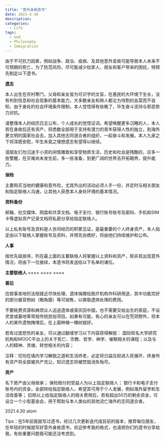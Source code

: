 ```yaml
---
title: "意外身故遗书"
date: 2021-4-30
description: 
categories:
  - Life
tags:
  - God
  - Philosophy
  - Immigration
---
```



由于不可抗力因素，例如战争、政治、疫病、及其他意外变故可能导致本人未来不可预期的死亡，为了防范风险，尽可能减少给家人、朋友和客户带来的困扰，特预先制定以下遗书。

**遗志**

本人出生在农村寒门，父母和亲友皆为可识字的文盲，在愚民的大环境下生长，没有判别信息和社会现象的基本能力，大多数亲友和熟人都沦为待割的韭菜而不自知，由于身处的社会环境条件限制，本人觉悟得有些晚了，毕生奋斗坚持与邪恶势力对抗。

请整理本人的经历日志公布，个人成长的觉悟证词，希望唤醒更多沉睡的人，本人若在身故后还有资产，将悉数全部用于支持有潜力的青年获得人性的独立，到海外更文明的国家社会去，加入其他志同道合者的组织，一起奋斗和发展。本人九泉之下将深感安慰，毕生未竟之理想遗志有望得以继续。

请朋友们勿沉迷于小资的闲情雅致和享受物质生活，历史和社会是残酷的，应多一些警醒，在灾难尚未发生前，多一些准备，到更广阔的世界去开拓眼界，提升能力。

**保险**

主要购买当地的健康和意外险，尤其外出的活动必须人手一份，并定时与相关朋友和指定联络人沟通，让其他人获悉本人身处环境的基本情况。

**资料备份**

邮箱、社交媒体、网盘和共享文档、电子支付、银行账号账号及密码、手机和SIM卡等虚拟资产记录文档将私密分享给指定联络人。

以上私有账号及资料是人世间经历的积累见证，是最重要的个人终身资产，本人指定由以下联络人掌握账号及资料，并预先协商好，将由他们持续维护和公布。

**人事**

按优先级排序，列在最上面的主要联络人将掌握以上资料和资产，除非其出现意外情况，将由下一位接续，本遗书将发送给以下名单的诸位。

**主要联络人**
××××
××××
××××

**善后**

应按事发地的法规就近尽快处理，遗体捐赠给医疗机构作科研用途，其中功能完好的部分器官例如（眼角膜）等可销售，以换取遗体处理的费用。

不要耗费资源和麻烦众人运送遗体或骨灰回中国，也不需要交给出生的家庭，不设灵堂或墓地等常规传统民俗项目。如果有可能，有心的亲友可以在荒郊野外，将本人的某件遗物掩埋后，在上面种植一棵树就好。

若有过度悲伤的亲友，可以通过翻墙学习以下内容获得解脱：
国际知名大学研究机构和MOOC平台上的关于死亡、宗教、哲学、神学、催眠相关的课程；以及与人的精神、灵魂、转世相关的内容；

注释：切勿在墙内学习解脱之道和生活终老，必定将日益压抑进入死循环，终身所有资产将全部被共产充公，知识遗志将被焚毁消失殆尽。

**资产**

名下房产由父母继承；
保险赔付的受益人为以上指定联络人；
银行卡和电子支付账号内的资金，全部转给指定联络人，希望其可用于个人发展，例如海外留学和生活改善等；
扣除以上给指定联络人的相关费用后，若有超出50万的剩余资金，可设立一个小型基金会，用于帮助与本人类似的其他流亡海外的志同道合者。

2021.4.30
atom

Tips：在5年前我就写过遗书，经过几次更新迭代成目前的版本，推荐每位朋友，在年轻的时候就写好意外身故遗书，欢迎参考我的格式，也请把你们的遗书分享给我，有些重要问题我可能还没考虑到。